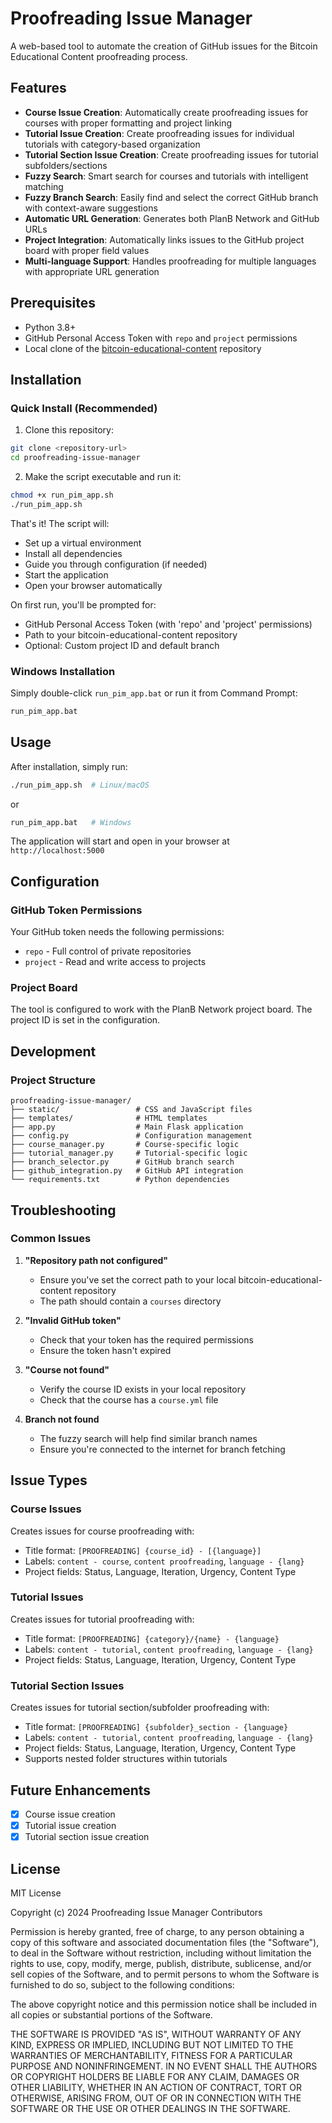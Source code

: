 # Proofreading Issue Manager

A web-based tool to automate the creation of GitHub issues for the Bitcoin Educational Content proofreading process.

## Features

- **Course Issue Creation**: Automatically create proofreading issues for courses with proper formatting and project linking
- **Tutorial Issue Creation**: Create proofreading issues for individual tutorials with category-based organization
- **Tutorial Section Issue Creation**: Create proofreading issues for tutorial subfolders/sections
- **Fuzzy Search**: Smart search for courses and tutorials with intelligent matching
- **Fuzzy Branch Search**: Easily find and select the correct GitHub branch with context-aware suggestions
- **Automatic URL Generation**: Generates both PlanB Network and GitHub URLs
- **Project Integration**: Automatically links issues to the GitHub project board with proper field values
- **Multi-language Support**: Handles proofreading for multiple languages with appropriate URL generation

## Prerequisites

- Python 3.8+
- GitHub Personal Access Token with `repo` and `project` permissions
- Local clone of the [bitcoin-educational-content](https://github.com/PlanB-Network/bitcoin-educational-content) repository

## Installation

### Quick Install (Recommended)

1. Clone this repository:

```bash
git clone <repository-url>
cd proofreading-issue-manager
```

2. Make the script executable and run it:

```bash
chmod +x run_pim_app.sh
./run_pim_app.sh
```

That's it! The script will:

- Set up a virtual environment
- Install all dependencies
- Guide you through configuration (if needed)
- Start the application
- Open your browser automatically

On first run, you'll be prompted for:

- GitHub Personal Access Token (with 'repo' and 'project' permissions)
- Path to your bitcoin-educational-content repository
- Optional: Custom project ID and default branch

### Windows Installation

Simply double-click `run_pim_app.bat` or run it from Command Prompt:

```bash
run_pim_app.bat
```

## Usage

After installation, simply run:

```bash
./run_pim_app.sh  # Linux/macOS
```

or

```bash
run_pim_app.bat   # Windows
```

The application will start and open in your browser at `http://localhost:5000`

## Configuration

### GitHub Token Permissions

Your GitHub token needs the following permissions:

- `repo` - Full control of private repositories
- `project` - Read and write access to projects

### Project Board

The tool is configured to work with the PlanB Network project board. The project ID is set in the configuration.

## Development

### Project Structure

```
proofreading-issue-manager/
├── static/                 # CSS and JavaScript files
├── templates/              # HTML templates
├── app.py                  # Main Flask application
├── config.py               # Configuration management
├── course_manager.py       # Course-specific logic
├── tutorial_manager.py     # Tutorial-specific logic
├── branch_selector.py      # GitHub branch search
├── github_integration.py   # GitHub API integration
└── requirements.txt        # Python dependencies
```

## Troubleshooting

### Common Issues

1. **"Repository path not configured"**
   - Ensure you've set the correct path to your local bitcoin-educational-content repository
   - The path should contain a `courses` directory

2. **"Invalid GitHub token"**
   - Check that your token has the required permissions
   - Ensure the token hasn't expired

3. **"Course not found"**
   - Verify the course ID exists in your local repository
   - Check that the course has a `course.yml` file

4. **Branch not found**
   - The fuzzy search will help find similar branch names
   - Ensure you're connected to the internet for branch fetching

## Issue Types

### Course Issues
Creates issues for course proofreading with:
- Title format: `[PROOFREADING] {course_id} - [{language}]`
- Labels: `content - course`, `content proofreading`, `language - {lang}`
- Project fields: Status, Language, Iteration, Urgency, Content Type

### Tutorial Issues
Creates issues for tutorial proofreading with:
- Title format: `[PROOFREADING] {category}/{name} - {language}`
- Labels: `content - tutorial`, `content proofreading`, `language - {lang}`
- Project fields: Status, Language, Iteration, Urgency, Content Type

### Tutorial Section Issues
Creates issues for tutorial section/subfolder proofreading with:
- Title format: `[PROOFREADING] {subfolder}_section - {language}`
- Labels: `content - tutorial`, `content proofreading`, `language - {lang}`
- Project fields: Status, Language, Iteration, Urgency, Content Type
- Supports nested folder structures within tutorials

## Future Enhancements

- [x] Course issue creation
- [x] Tutorial issue creation
- [x] Tutorial section issue creation

## License

MIT License

Copyright (c) 2024 Proofreading Issue Manager Contributors

Permission is hereby granted, free of charge, to any person obtaining a copy
of this software and associated documentation files (the "Software"), to deal
in the Software without restriction, including without limitation the rights
to use, copy, modify, merge, publish, distribute, sublicense, and/or sell
copies of the Software, and to permit persons to whom the Software is
furnished to do so, subject to the following conditions:

The above copyright notice and this permission notice shall be included in all
copies or substantial portions of the Software.

THE SOFTWARE IS PROVIDED "AS IS", WITHOUT WARRANTY OF ANY KIND, EXPRESS OR
IMPLIED, INCLUDING BUT NOT LIMITED TO THE WARRANTIES OF MERCHANTABILITY,
FITNESS FOR A PARTICULAR PURPOSE AND NONINFRINGEMENT. IN NO EVENT SHALL THE
AUTHORS OR COPYRIGHT HOLDERS BE LIABLE FOR ANY CLAIM, DAMAGES OR OTHER
LIABILITY, WHETHER IN AN ACTION OF CONTRACT, TORT OR OTHERWISE, ARISING FROM,
OUT OF OR IN CONNECTION WITH THE SOFTWARE OR THE USE OR OTHER DEALINGS IN THE
SOFTWARE.
